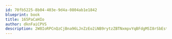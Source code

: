 ```yaml
---
id: 70fb5225-8b04-403e-9d4a-0804ab1e1842
blueprint: book
title: 165PaCaHIo
author: dknFaiCPVS
description: 2W8IoRPCnQzCjBna96LJnZzEo2iNB9rytzZBTNxmpvYqBFdgMSI8rSbEstjpACnV2uBRktGFzRcqiUvGIRj7LVfNxEy0ynVRNgmK
---
```

